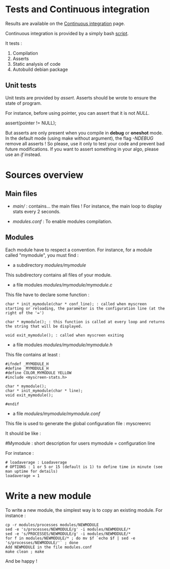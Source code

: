 Tests and Continuous integration
===

Results are available on the [Continuous integration](http://myscreen.mondonc.org/commits) page.

Continuous integration is provided by a simply bash [script](http://myscreen.mondonc.org/myscreen-ci.sh).

It tests : 

1. Compilation
2. Asserts 
3. Static analysis of code
4. Autobuild debian package

Unit tests
---

Unit tests are provided by *assert*. Asserts should be wrote to ensure the state of program.

For instance, before using pointer, you can assert that it is not *NULL*.

  assert(pointer != NULL);

But asserts are only present when you compile in **debug** or **oneshot** mode. In the default mode (using make without argument), the flag *-NDEBUG* remove  all asserts ! So please, use it only to test your code and prevent bad future modifications. If you want to assert something in your algo, please use an *if* instead.

Sources overview
===

Main files
---

* *main/* : contains... the main files ! For instance, the main loop to display stats every 2 seconds. 

* *modules.conf* : To enable modules compilation.

Modules 
---

Each module have to respect a convention. For instance, for a module called "mymodule", you must find :  

* a subdirectory *modules/mymodule*

This subdirectory contains all files of your module.

* a file modules *modules/mymodule/mymodule.c*

This file have to declare some function : 

	char * init_mymodule(char * conf_line); : called when myscreen starting or reloading, the parameter is the configuration line (at the right of the '=')

	char * mymodule(); : this function is called at every loop and returns the string that will be displayed.

	void exit_mymodule(); : called when myscreen exiting 

* a file modules *modules/mymodule/mymodule.h*

This file contains at least : 

	#ifndef _MYMODULE_H
	#define _MYMODULE_H
	#define COLOR_MYMODULE YELLOW
	#include <myscreen-stats.h>

	char * mymodule();
	char * init_mymodule(char * line);
	void exit_mymodule();

	#endif

* a file *modules/mymodule/mymodule.conf*

This file is used to generate the global configuration file : myscreenrc

It should be like : 

  #Mymodule : short description for users
	mymodule = configuration line

For instance :
 
	# loadaverage : Loadaverage
	# OPTIONS : 1 or 5 or 15 (default is 1) to define time in minute (see man uptime for details)
	loadaverage = 1


Write a new module
===

To write a new module, the simplest way is to copy an existing module. For instance : 

	cp -r modules/processes modules/NEWMODULE
	sed -e 's/processes/NEWMODULE/g' -i modules/NEWMODULE/*
	sed -e 's/PROCESSES/NEWMODULE/g' -i modules/NEWMODULE/*
	for f in modules/NEWMODULE/* ; do mv $f `echo $f | sed -e 's/processes/NEWMODULE/'` ; done
	Add NEWMODULE in the file modules.conf
	make clean ; make

And be happy ! 




